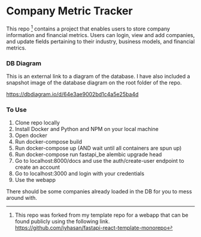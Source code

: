 # Company Metric Tracker

This repo [^1] contains a project that enables users to store company information and financial metrics. Users can login, view and add companies, and update fields pertaining to  their industry, business models, and financial metrics.

### DB Diagram
This is an external link to a diagram  of the database. I have also included a snapshot image of the database diagram on the root folder of the repo.

https://dbdiagram.io/d/64e3ae9002bd1c4a5e25ba4d


### To Use
1. Clone repo locally
2. Install Docker and Python and NPM on your local machine
3. Open docker
4. Run docker-compose build
5. Run docker-compose up (AND wait until all containers are spun up)
6. Run docker-compose run fastapi_be alembic upgrade head
7. Go to localhost:8000/docs and use the auth/create-user endpoint to create an account
8. Go to localhost:3000 and login with your credentials
9. Use the webapp 

There should be some companies already loaded in the DB for you to mess around with. 


[^1]: This repo was forked from my template repo for a webapp that can be found publicly using the following link. https://github.com/iyhasan/fastapi-react-template-monorepo

